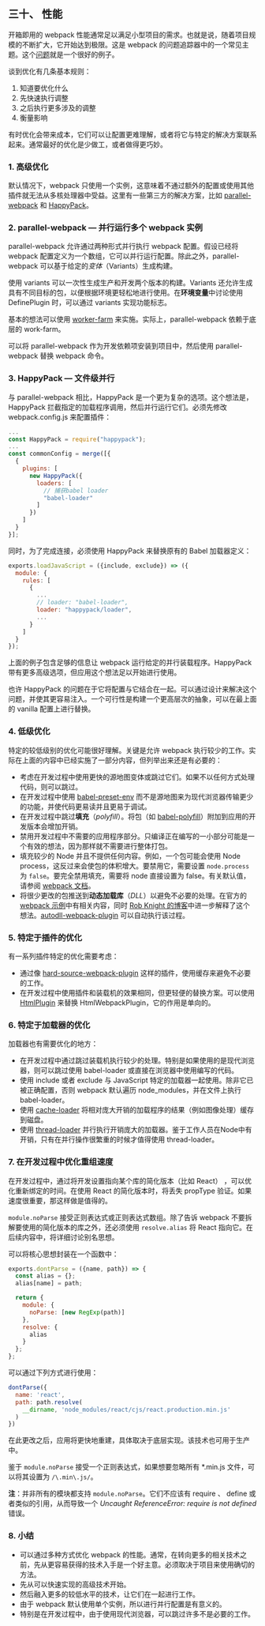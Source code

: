 三十、 性能
---
开箱即用的 webpack 性能通常足以满足小型项目的需求。也就是说，随着项目规模的不断扩大，它开始达到极限。这是 webpack 的问题追踪器中的一个常见主题。这个[问题](https://github.com/webpack/webpack/issues/1905)就是一个很好的例子。  

谈到优化有几条基本规则：
1. 知道要优化什么
2. 先快速执行调整
3. 之后执行更多涉及的调整
4. 衡量影响  

有时优化会带来成本，它们可以让配置更难理解，或者将它与特定的解决方案联系起来。通常最好的优化是少做工，或者做得更巧妙。
### 1. 高级优化
默认情况下，webpack 只使用一个实例，这意味着不通过额外的配置或使用其他插件就无法从多核处理器中受益。这里有一些第三方的解决方案，比如 [parallel-webpack](https://www.npmjs.com/package/parallel-webpack) 和 [HappyPack](https://www.npmjs.com/package/happypack)。
### 2. parallel-webpack — 并行运行多个 webpack 实例
parallel-webpack 允许通过两种形式并行执行 webpack 配置。假设已经将 webpack 配置定义为一个数组，它可以并行运行配置。除此之外，parallel-webpack 可以基于给定的*变体*（Variants）生成构建。  

使用 variants 可以一次性生成生产和开发两个版本的构建。Variants 还允许生成具有不同目标的包，以便根据环境更轻松地进行使用。在**环境变量**中讨论使用 DefinePlugin 时，可以通过 variants 实现功能标志。  

基本的想法可以使用 [worker-farm](https://www.npmjs.com/package/worker-farm) 来实施。实际上，parallel-webpack 依赖于底层的 work-farm。  

可以将 parallel-webpack 作为开发依赖项安装到项目中，然后使用 parallel-webpack 替换 webpack 命令。
### 3. HappyPack — 文件级并行
与 parallel-webpack 相比，HappyPack 是一个更为复杂的选项。这个想法是，HappyPack 拦截指定的加载程序调用，然后并行运行它们。必须先修改 webpack.config.js 来配置插件：
```js
...
const HappyPack = require("happypack");
...
const commonConfig = merge([{
  {
    plugins: [
      new HappyPack({
        loaders: [
          // 捕获babel loader
          "babel-loader"
        ]
      })
    ]
  }
}];
```
同时，为了完成连接，必须使用 HappyPack 来替换原有的 Babel 加载器定义：
```js
exports.loadJavaScript = ({include, exclude}) => ({
  module: {
    rules: [
      {
        ...
        // loader: "babel-loader",
        loader: "happypack/loader",
        ...
      }
    ]
  }
});
```
上面的例子包含足够的信息让 webpack 运行给定的并行装载程序。HappyPack 带有更多高级选项，但应用这个想法足以开始进行使用。  

也许 HappyPack 的问题在于它将配置与它结合在一起。可以通过设计来解决这个问题，并使其更容易注入。一个可行性是构建一个更高层次的抽象，可以在最上面的 vanilla 配置上进行替换。
### 4. 低级优化
特定的较低级别的优化可能很好理解。关键是允许 webpack 执行较少的工作。实际在上面的内容中已经实施了一部分内容，但列举出来还是有必要的：
* 考虑在开发过程中使用更快的源地图变体或跳过它们。如果不以任何方式处理代码，则可以跳过。
* 在开发过程中使用 [babel-preset-env](https://www.npmjs.com/package/babel-preset-env) 而不是源地图来为现代浏览器传输更少的功能，并使代码更易读并且更易于调试。
* 在开发过程中跳过**填充**（*polyfill*）。将包（如 [babel-polyfill](https://www.npmjs.com/package/babel-polyfill)）附加到应用的开发版本会增加开销。
* 禁用开发过程中不需要的应用程序部分。只编译正在编写的一小部分可能是一个有效的想法，因为那样就不需要进行整体打包。
* 填充较少的 Node 并且不提供任何内容。例如，一个包可能会使用 Node process，这反过来会使包的体积增大。要禁用它，需要设置 <code>node.process</code> 为 <code>false</code>。要完全禁用填充，需要将 node 直接设置为 false。有关默认值，请参阅 [webpack 文档](https://webpack.js.org/configuration/node/)。
* 将很少更改的包推送到**动态加载库**（*DLL*）以避免不必要的处理。在官方的 [webpack 示例](https://github.com/webpack/webpack/tree/master/examples/dll-user)中有相关内容，同时 [Rob Knight 的博客](https://robertknight.me.uk/posts/webpack-dll-plugins/)中进一步解释了这个想法。[autodll-webpack-plugin](https://www.npmjs.com/package/autodll-webpack-plugin) 可以自动执行该过程。
### 5. 特定于插件的优化
有一系列插件特定的优化需要考虑：
* 通过像 [hard-source-webpack-plugin](https://www.npmjs.com/package/hard-source-webpack-plugin) 这样的插件，使用缓存来避免不必要的工作。
* 在开发过程中使用插件和装载机的效果相同，但更轻便的替换方案。可以使用 [HtmlPlugin](https://gist.github.com/bebraw/5bd5ebbb2a06936e052886f5eb1e6874) 来替换 HtmlWebpackPlugin，它的作用是单向的。
### 6. 特定于加载器的优化
加载器也有需要优化的地方：
* 在开发过程中通过跳过装载机执行较少的处理。特别是如果使用的是现代浏览器，则可以跳过使用 babel-loader 或直接在浏览器中使用编写的代码。
* 使用 include 或者 exclude 与 JavaScript 特定的加载器一起使用。除非它已被正确配置，否则 webpack 默认遍历 node_modules，并在文件上执行 babel-loader。
* 使用 [cache-loader](https://www.npmjs.com/package/cache-loader) 将相对庞大开销的加载程序的结果（例如图像处理）缓存到磁盘。
* 使用 [thread-loader](https://www.npmjs.com/package/thread-loader) 并行执行开销庞大的加载器。鉴于工作人员在Node中有开销，只有在并行操作很繁重的时候才值得使用 thread-loader。
### 7. 在开发过程中优化重组速度
在开发过程中，通过将开发设置指向某个库的简化版本（比如 React） ，可以优化重新绑定的时间。在使用 React 的简化版本时，将丢失 propType 验证。如果速度很重要，那这样做是值得的。  

<code>module.noParse</code> 接受正则表达式或正则表达式数组。除了告诉 webpack 不要拆解要使用的简化版本的库之外，还必须使用 <code>resolve.alias</code> 将 React 指向它。在后续内容中，将详细讨论别名思想。  

可以将核心思想封装在一个函数中：
```js
exports.dontParse = ({name, path}) => {
  const alias = {};
  alias[name] = path;

  return {
    module: {
      noParse: [new RegExp(path)]
    },
    resolve: {
      alias
    }
  };
};
```
可以通过下列方式进行使用：
```js
dontParse({
  name: 'react',
  path: path.resolve(
    __dirname, 'node_modules/react/cjs/react.production.min.js'
  )
})
```
在此更改之后，应用将更快地重建，具体取决于底层实现。该技术也可用于生产中。  

鉴于 <code>module.noParse</code> 接受一个正则表达式，如果想要忽略所有 \*.min.js 文件，可以将其设置为 <code>/\\.min\\.js/</code>。  

**注**：并非所有的模块都支持 <code>module.noParse</code>。它们不应该有 require 、 define 或者类似的引用，从而导致一个 *Uncaught ReferenceError: require is not defined* 错误。
### 8. 小结
* 可以通过多种方式优化 webpack 的性能。通常，在转向更多的相关技术之前，先从更容易获得的技术入手是一个好主意。必须取决于项目来使用确切的方法。
* 先从可以快速实现的高级技术开始。
* 然后融入更多的较低水平的技术，让它们在一起进行工作。
* 由于 webpack 默认使用单个实例，所以进行并行配置是有意义的。
* 特别是在开发过程中，由于使用现代浏览器，可以跳过许多不是必要的工作。

